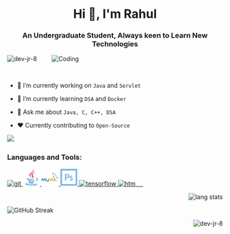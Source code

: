 

<h1 align="center">Hi 👋, I'm Rahul</h1>
<h3 align="center">An Undergraduate Student, Always keen to Learn New Technologies</h3>
<img align="right" alt="Coding" width="400" src="https://media0.giphy.com/media/jRf5fsn8G6YaogAWxn/giphy.gif?cid=6c09b952gzl3t8c0da568bp3qtkuavwetl3u0r8jqjr345f0&rid=giphy.gif&ct=s">

<p align="left"> <img src="https://komarev.com/ghpvc/?username=dev-jr-8&label=Profile%20views&color=0e75b6&style=flat" alt="dev-jr-8" /> </p>

<p align="left"> <a href="https://twitter.com/" target="blank"><img src="https://img.shields.io/twitter/follow/?logo=twitter&style=for-the-badge" alt="" /></a> </p>

- 🔭 I’m currently working on `Java` and `Servlet`

- 🌱 I’m currently learning `DSA` and `Docker`

- 💬 Ask me about `Java, C, C++, DSA`

- ❤️ Currently contributing to `Open-Source`

<p>
<a href="https://www.codewars.com/users/Dev-jr-8">
<img height="26px" src="https://www.codewars.com/users/Dev-jr-8/badges/micro">
</a>
</p>


<h3 align="left">Languages and Tools:</h3>
<p align="left"> <a href="https://git-scm.com/" target="_blank" rel="noreferrer"> <img src="https://www.vectorlogo.zone/logos/git-scm/git-scm-icon.svg" alt="git" width="40" height="40"/> </a> <a href="https://www.java.com" target="_blank" rel="noreferrer"> <img src="https://raw.githubusercontent.com/devicons/devicon/master/icons/java/java-original.svg" alt="java" width="40" height="40"/> </a> <a href="https://www.mysql.com/" target="_blank" rel="noreferrer"> <img src="https://raw.githubusercontent.com/devicons/devicon/master/icons/mysql/mysql-original-wordmark.svg" alt="mysql" width="40" height="40"/> </a> <a href="https://www.photoshop.com/en" target="_blank" rel="noreferrer"> <img src="https://raw.githubusercontent.com/devicons/devicon/master/icons/photoshop/photoshop-line.svg" alt="photoshop" width="40" height="40"/> </a><a href="https://www.tensorflow.org" target="_blank" rel="noreferrer"> <img src="https://www.vectorlogo.zone/logos/tensorflow/tensorflow-icon.svg" alt="tensorflow" width="40" height="40"/> 
<a href="https://developer.mozilla.org/en-US/docs/Web/HTML"> <img alt="htm" src="https://icons.iconarchive.com/icons/cornmanthe3rd/plex/256/Other-html-5-icon.png" width="32px" /> &ensp;&ensp;</a></a> </p>


<p align="right">
<img alt="lang stats" src="https://github-readme-stats.vercel.app/api/top-langs/?username=dev-jr-8&layout=compact&hide_border=true&bg_color=1b2731&text_color=ebdfe2&title_color=eb1622&langs_count=10&hide=procfile&exclude_repo=dice,blog">
</p>

![GitHub Streak](https://github-readme-streak-stats.herokuapp.com?user=Dev-jr-8&theme=blue-green&hide_border=true&date_format=M%20j%5B%2C%20Y%5D&fire=DDB707)

<p>&nbsp;<img align="right" src="https://github-readme-stats.vercel.app/api?username=dev-jr-8&show_icons=true&locale=en&theme=blue-green&hide_border=true" alt="dev-jr-8" /></p>

